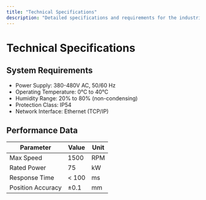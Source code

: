 ```yaml
---
title: "Technical Specifications"
description: "Detailed specifications and requirements for the industrial system"
---
```


# Technical Specifications

## System Requirements

- Power Supply: 380-480V AC, 50/60 Hz
- Operating Temperature: 0°C to 40°C
- Humidity Range: 20% to 80% (non-condensing)
- Protection Class: IP54
- Network Interface: Ethernet (TCP/IP)

## Performance Data

| Parameter | Value | Unit |
|-----------|-------|------|
| Max Speed | 1500 | RPM |
| Rated Power | 75 | kW |
| Response Time | < 100 | ms |
| Position Accuracy | ±0.1 | mm |